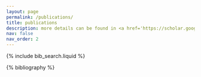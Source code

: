 ```yaml
---
layout: page
permalink: /publications/
title: publications
description: more details can be found in <a href='https://scholar.google.com/citations?user=eH4RdhYAAAAJ&hl=en'><font color='#0076df'>my google scholar profile</font></a>.<br>(* indicates equal contribution. ** indicates corresponding author.)
nav: false
nav_order: 2
---
```


<!-- _pages/publications.md -->

<!-- Bibsearch Feature -->

{% include bib_search.liquid %}

<div class="publications">

{% bibliography %}

</div>

